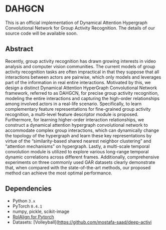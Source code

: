 # DAHGCN
This is an official implementation of Dynamical Attention Hypergraph Convolutional Network for Group Activity Recognition. The details of our source code will be available soon.

## Abstract
Recently, group activity recognition has drawn growing interests in video analysis and computer vision communities. The current models of group activity recognition tasks are often impractical in that they suppose that all interactions between actors are pairwise, which only models and leverages part of the information in real entire interactions. Motivated by this, we design a distinct Dynamical Attention HyperGraph Convolutional Network framework, referred to as DAHGCN, for precise group activity recognition, modeling the entire interactions and capturing the high-order relationships among involved actors in a real-life scenario. Specifically, to learn complementary feature representations for fine-grained group activity recognition, a multi-level feature descriptor module is proposed. Furthermore, for learning higher-order interaction relationships, we construct a dynamical attention hypergraph convolutional network to accommodate complex group interactions, which can dynamically change the topology of the hypergraph and learn these key representations by virtue of the “similarity-based shared nearest neighbor clustering” and “attention mechanisms” on hypergraph. Lastly, a multi-scale temporal convolution module is utilized to explore various long-range temporal dynamic correlations across different frames. Additionally, comprehensive experiments on three commonly used GAR datasets clearly demonstrate that, when compared with the state-of-the-art methods, our proposed method can achieve the most optimal performance.

## Dependencies

- Python `3.x`
- PyTorch `0.4.1`
- numpy, pickle, scikit-image
- [RoIAlign for Pytorch](https://github.com/longcw/RoIAlign.pytorch)
- Datasets: [Volleyball](https://github.com/mostafa-saad/deep-activi

